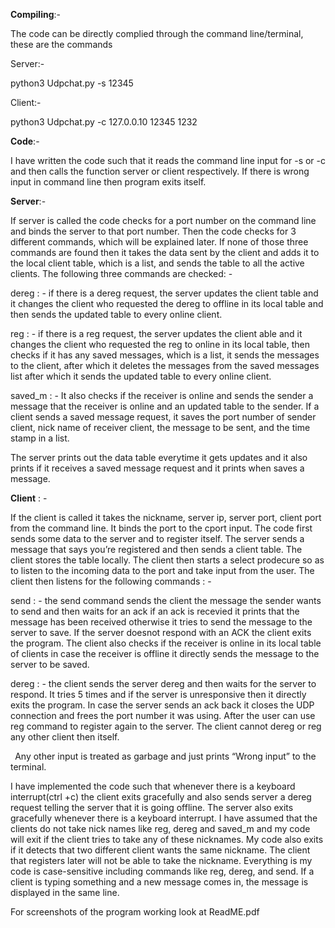 
**Compiling**:-

The code can be directly complied through the command line/terminal, these are the commands

Server:-

python3 Udpchat.py -s 12345

Client:-

python3 Udpchat.py -c <nickname> 127.0.0.10 12345 1232


**Code**:-

I have written the code such that it reads the command line input for -s or -c and then calls the function server or client respectively. If there is wrong input in command line then program exits itself.

**Server**:-

If server is called the code checks for a port number on the command line and binds the server to that port number. Then the code checks for 3 different commands, which will be explained later. If none of those three commands are found then it takes the data sent by the client and adds it to the local client table, which is a list, and sends the table to all the active clients. The following three commands are checked: -

dereg : - if there is a dereg request, the server updates the client table and it changes the client who requested the dereg to offline in its local table and then sends the updated table to every online client.

reg : - if there is a reg request, the server updates the client able and it changes the client who requested the reg to online in its local table, then checks if it has any saved messages, which is a list, it sends the messages to the client, after which it deletes the messages from the saved messages list after which it sends the updated table to every online client.

saved\_m : - It also checks if the receiver is online and sends the sender a message that the receiver is online and an updated table to the sender. If a client sends a saved message request, it saves the port number of sender client, nick name of receiver client, the message to be sent, and the time stamp in a list.

The server prints out the data table everytime it gets updates and it also prints if it receives a saved message request and it prints when saves a message.


**Client** : -

If the client is called it takes the nickname, server ip, server port, client port from the command line. It binds the port to the cport input. The code first sends some data to the server and to register itself. The server sends a message that says you’re registered and then sends a client table. The client stores the table locally. The client then starts a select prodecure so as to listen to the incoming data to the port and take input from the user. The client then listens for the following commands : -

send : - the send command sends the client the message the sender wants to send and then waits for an ack if an ack is recevied it prints that the message has been received otherwise it tries to send the message to the server to save. If the server doesnot respond with an ACK the client exits the program. The client also checks if the receiver is online in its local table of clients in case the receiver is offline it directly sends the message to the server to be saved.

dereg : - the client sends the server dereg and then waits for the server to respond. It tries 5 times and if the server is unresponsive then it directly exits the program. In case the server sends an ack back it closes the UDP connection and frees the port number it was using. After the user can use reg command to register again to the server. The client cannot dereg or reg any other client then itself.

` `Any other input is treated as garbage and just prints “Wrong input” to the terminal.

I have implemented the code such that whenever there is a keyboard interrupt(ctrl +c) the client exits gracefully and also sends server a dereg request telling the server that it is going offline. The server also exits gracefully whenever there is a keyboard interrupt. I have assumed that the clients do not take nick names like reg, dereg and saved\_m and my code will exit if the client tries to take any of these nicknames. My code also exits if it detects that two different client wants the same nickname. The client that registers later will not be able to take the nickname. Everything is my code is case-sensitive including commands like reg, dereg, and send. If a client is typing something and a new message comes in, the message is displayed in the same line.


For screenshots of the program working look at ReadME.pdf 
